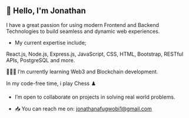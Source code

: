 ## 👋 Hello, I'm Jonathan

I have a great passion for using modern Frontend and Backend Technologies to build seamless and dynamic web experiences.

- My current expertise include;

React.js, Node.js, Express.js, JavaScript, CSS, HTML, Bootstrap, RESTful APIs, PostgreSQL and more. 

👨🏻‍💻 I’m currently learning Web3 and Blockchain development.

In my code-free time, i play Chess ♟️

-  I’m open to collaborate on projects in solving real world problems.
  
- 📥 You can reach me on: jonathanafugwobi1@gmail.com

<!---
Dopetwist/Dopetwist is a ✨ special ✨ repository because its `README.md` (this file) appears on your GitHub profile.
You can click the Preview link to take a look at your changes.
--->

